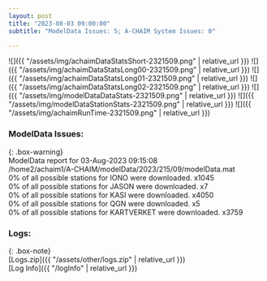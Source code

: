 ```yaml
---
layout: post
title: "2023-08-03 09:00:00"
subtitle: "ModelData Issues: 5; A-CHAIM System Issues: 0"

---
```


![]({{ "/assets/img/achaimDataStatsShort-2321509.png" | relative_url }})
![]({{ "/assets/img/achaimDataStatsLong00-2321509.png" | relative_url }})
![]({{ "/assets/img/achaimDataStatsLong01-2321509.png" | relative_url }})
![]({{ "/assets/img/achaimDataStatsLong02-2321509.png" | relative_url }})
![]({{ "/assets/img/modelDataDataStats-2321509.png" | relative_url }})
![]({{ "/assets/img/modelDataStationStats-2321509.png" | relative_url }})
![]({{ "/assets/img/achaimRunTime-2321509.png" | relative_url }})


### ModelData Issues:  
  
{: .box-warning}  
 ModelData report for 03-Aug-2023 09:15:08   
 /home2/achaim1/A-CHAIM/modelData/2023/215/09/modelData.mat   
 0% of all possible stations for IONO were downloaded. x1045   
 0% of all possible stations for JASON were downloaded. x7   
 0% of all possible stations for KASI were downloaded. x4050   
 0% of all possible stations for QGN were downloaded. x5   
 0% of all possible stations for KARTVERKET were downloaded. x3759   
  


### Logs:  
  
{: .box-note}  
[Logs.zip]({{ "/assets/other/logs.zip" | relative_url }})  
[Log Info]({{ "/logInfo" | relative_url }})  
